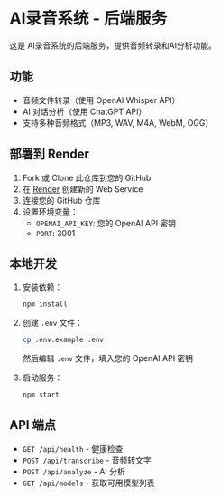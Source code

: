 # AI录音系统 - 后端服务

这是 AI录音系统的后端服务，提供音频转录和AI分析功能。

## 功能

- 音频文件转录（使用 OpenAI Whisper API）
- AI 对话分析（使用 ChatGPT API）
- 支持多种音频格式（MP3, WAV, M4A, WebM, OGG）

## 部署到 Render

1. Fork 或 Clone 此仓库到您的 GitHub
2. 在 [Render](https://render.com) 创建新的 Web Service
3. 连接您的 GitHub 仓库
4. 设置环境变量：
   - `OPENAI_API_KEY`: 您的 OpenAI API 密钥
   - `PORT`: 3001

## 本地开发

1. 安装依赖：
   ```bash
   npm install
   ```

2. 创建 `.env` 文件：
   ```bash
   cp .env.example .env
   ```
   然后编辑 `.env` 文件，填入您的 OpenAI API 密钥

3. 启动服务：
   ```bash
   npm start
   ```

## API 端点

- `GET /api/health` - 健康检查
- `POST /api/transcribe` - 音频转文字
- `POST /api/analyze` - AI 分析
- `GET /api/models` - 获取可用模型列表